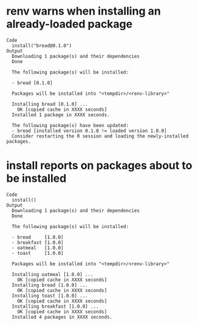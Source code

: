 # renv warns when installing an already-loaded package

    Code
      install("bread@0.1.0")
    Output
      Downloading 1 package(s) and their dependencies
      Done
      
      The following package(s) will be installed:
      
      - bread [0.1.0]
      
      Packages will be installed into "<tempdir>/<renv-library>"
      
      Installing bread [0.1.0] ...
      	OK [copied cache in XXXX seconds]
      Installed 1 package in XXXX seconds.
      
      The following package(s) have been updated:
      - bread [installed version 0.1.0 != loaded version 1.0.0]
      Consider restarting the R session and loading the newly-installed packages.
      

# install reports on packages about to be installed

    Code
      install()
    Output
      Downloading 1 package(s) and their dependencies
      Done
      
      The following package(s) will be installed:
      
      - bread     [1.0.0]
      - breakfast [1.0.0]
      - oatmeal   [1.0.0]
      - toast     [1.0.0]
      
      Packages will be installed into "<tempdir>/<renv-library>"
      
      Installing oatmeal [1.0.0] ...
      	OK [copied cache in XXXX seconds]
      Installing bread [1.0.0] ...
      	OK [copied cache in XXXX seconds]
      Installing toast [1.0.0] ...
      	OK [copied cache in XXXX seconds]
      Installing breakfast [1.0.0] ...
      	OK [copied cache in XXXX seconds]
      Installed 4 packages in XXXX seconds.

